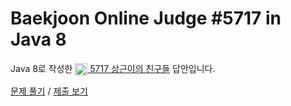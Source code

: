 # Baekjoon Online Judge #5717 in Java 8
Java 8로 작성한 [<img src="https://static.solved.ac/tier_small/2.svg" height="20" align="center">
5717 상근이의 친구들](https://www.acmicpc.net/problem/5717) 답안입니다.

[문제 풀기](https://www.acmicpc.net/problem/5717) /
[제출 보기](https://www.acmicpc.net/source/89211183)

